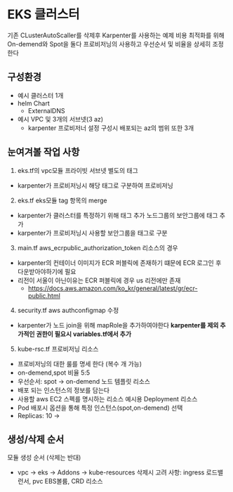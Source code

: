 # EKS 클러스터
기존 CLusterAutoScaller를 삭제후 Karpenter를 사용하는 예제
비용 최적화를 위해 On-demend와 Spot을 둘다 프로비저닝의 사용하고 우선순서 및 비율을 상세히 조정한다

## 구성환경
- 예시 클러스터 1개
- helm Chart
    + ExternalDNS
- 예시 VPC 및 3개의 서브넷(3 az)
    + karpenter 프로비저너 설정 구성시 배포되는 az의 범위 또한 3개

## 눈여겨볼 작업 사항
1. eks.tf의 vpc모듈
프라이빗 서브넷 별도의 태그
- karpenter가 프로비저닝시 해당 태그로 구분하여 프로비저닝

2. eks.tf eks모듈
tag 항목의 merge
- karpenter가 클러스터를 특정하기 위해 태그 추가
노드그룹의 보안그룹에 태그 추가
- karpenter가 프로비저닝시 사용할 보안그룹을 태그로 구분

3. main.tf
aws_ecrpublic_authorization_token 리소스의 경우
- karpenter의 컨테이너 이미지가 ECR 퍼블릭에 존재하기 떄문에 ECR 로그인 후 다운받아야하기에 필요
- 리전이 서울이 아닌이유는 ECR 퍼블릭에 경우 us 리전에만 존재
    + https://docs.aws.amazon.com/ko_kr/general/latest/gr/ecr-public.html

4. security.tf
aws authconfigmap 수정
- karpenter가 노드 join을 위해 mapRole을 추가하여야한다
**karpenter를 제외 추가적인 권한이 필요시 variables.tf에서 추가**

5. kube-rsc.tf
프로비저닝 리소스
- 프로비저닝의 대한 룰를 명세 한다 (복수 개 가능)
- on-demend,spot 비율 5:5
- 우선순서: spot -> on-demend
노드 템플릿 리소스
- 배포 되는 인스턴스의 정보를 담는다
- 사용할 aws EC2 스펙를 명시하는 리소스
예시용 Deployment 리소스
- Pod 배포시 옵션을 통해 특정 인스턴스(spot,on-demend) 선택
- Replicas: 10 -> 

## 생성/삭제 순서
모듈 생성 순서 (삭제는 반대)
- vpc -> eks -> Addons -> kube-resources
삭제시 고려 사항: ingress 로드밸런서, pvc EBS볼륨, CRD 리소스